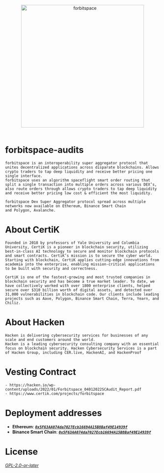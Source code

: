 </br>
    <div align="center">
    <img src="https://forbitspace.com/logo-forbitspace.png" width="400" alt="forbitspace"/>
    </div>
</br>

# forbitspace-audits
    forbitspace is an interoperability super aggregator protocol that unites decentralized applications across disparate blockchains. Allows crypto traders to tap deep liquidity and receive better pricing one single interface.
    forbitspace uses an algorithm spaceflight smart order routing that split a single transaction into multiple orders across various DEX’s, also route orders through allows crypto traders to tap deep liquidity and receive better pricing low cost & efficient the most liquidity.

    forbitspace Dex Super Aggregator protocol spread across multiple networks now available on Ethereum, Binance Smart Chain
    and Polygon, Avalanche.

# About CertiK
    Founded in 2018 by professors of Yale University and Columbia University, CertiK is a pioneer in blockchain security, utilizing best-in-class AI technology to secure and monitor blockchain protocols and smart contracts. CertiK’s mission is to secure the cyber world. Starting with blockchain, CertiK applies cutting-edge innovations from academia into the enterprise, enabling mission-critical applications to be built with security and correctness. 

    CertiK is one of the fastest-growing and most trusted companies in blockchain security and has become a true market leader. To date, we have collectively worked with over 1800 enterprise clients, helped secure over $310 billion worth of digital assets, and detected over 31,000 vulnerabilities in blockchain code. Our clients include leading projects such as Aave, Polygon, Binance Smart Chain, Terra, Yearn, and Chiliz.

# About Hacken
    Hacken is delivering cybersecurity services for businesses of any scale and end customers around the world.
    Hacken is a leading cybersecurity consulting company with an essential focus on blockchain security. Hacken Cybersecurity Services is a part of Hacken Group, including CER.live, HackenAI, and HackenProof


# Vesting Contract
    - https://hacken.io/wp-content/uploads/2022/01/Forbitspace_04012022SCAudit_Report.pdf
    - https://www.certik.com/projects/forbitspace


# Deployment addresses
- **Ethereum**: **_[`0x5F63AA074da7027Ecb16694A15B8Baf49E14939f`](https://etherscan.io/address/0x5F63AA074da7027Ecb16694A15B8Baf49E14939f#code)_**
- **Binance Smart Chain**: **_[`0x5F63AA074da7027Ecb16694A15B8Baf49E14939f`](https://bscscan.com/address/0x5F63AA074da7027Ecb16694A15B8Baf49E14939f#code)_**


# License
_[GPL-2.0-or-later](https://spdx.org/licenses/GPL-2.0-or-later.html)_
